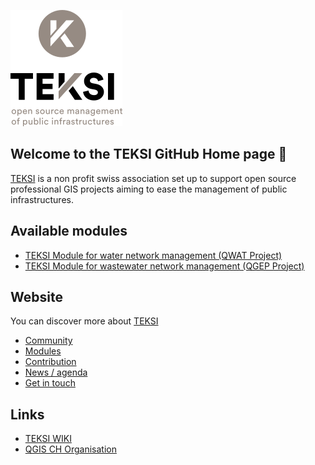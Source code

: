 <!--
## Hi there 👋
**Here are some ideas to get you started:**

🙋‍♀️ A short introduction - what is your organization all about?
🌈 Contribution guidelines - how can the community get involved?
👩‍💻 Useful resources - where can the community find your docs? Is there anything else the community should know?
🍿 Fun facts - what does your team eat for breakfast?
🧙 Remember, you can do mighty things with the power of [Markdown](https://docs.github.com/github/writing-on-github/getting-started-with-writing-and-formatting-on-github/basic-writing-and-formatting-syntax)
-->
![TEKSI](https://github.com/teksi/Home/blob/master/Ressources/Logos/210910-teksi-logos-en-01_45pp.png?raw=true)

## Welcome to the TEKSI GitHub Home page 👋

[TEKSI](https://www.teksi.ch) is a non profit swiss association set up to support open source professional GIS projects aiming to ease the management of public infrastructures.

## Available modules
* [TEKSI Module for water network management (QWAT Project)](https://github.com/qwat)
* [TEKSI Module for wastewater network management (QGEP Project)](https://github.com/QGEP)

## Website
You can discover more about [TEKSI](https://www.teksi.ch)

* [Community](https://www.teksi.ch/communaute/)
* [Modules](https://www.teksi.ch/modules/)
* [Contribution](https://www.teksi.ch/contribution/)
* [News / agenda](https://www.teksi.ch/actualites-agenda/)
* [Get in touch](https://www.teksi.ch/contact/)

## Links
<!-- TODO Add  logos-->
* [TEKSI WIKI](https://github.com/teksi/Home/wiki)
* [QGIS CH Organisation](https://www.qgis.ch/) 

